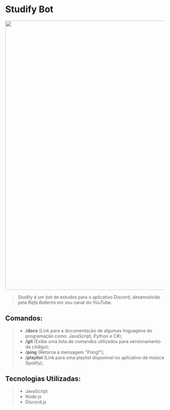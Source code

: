 # Studify Bot

<img src="https://cdn.discordapp.com/attachments/884155938985111702/1075930107014815824/bot.PNG" width="850px">

> Studify é um bot de estudos para o aplicativo Discord, desenvolvido pela <i>Rafa Ballerini</i> em seu canal do YouTube.

## Comandos:
> - **/docs** (Link para a documentação de algumas linguagens de programação como: JavaScript, Python e C#);
> - **/git** (Exibe uma lista de comandos utilizados para versionamento de código);
> - **/ping** (Retorna a mensagem "Pong!");
> - **/playlist** (Link para uma playlist disponível no aplicativo de música Spotify);

## Tecnologias Utilizadas:
> - JavaScript
> - Node.js
> - Discord.js

<br>